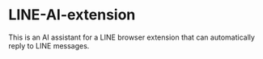# LINE-AI-extension
This is an AI assistant for a LINE browser extension that can automatically reply to LINE messages.
